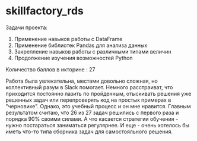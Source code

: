 # skillfactory_rds
Задачи проекта:
  1. Применение навыков работы с DataFrame
  2. Применение библиотек Pandas для анализа данных
  3. Закрепление навыков работы с различными типами величин 
  4. Продолжение изучения возможностей Python

Количество баллов в икторине : 27 

Работа была увлекательна, местами довольно сложная, но коллективный разум в Slack помогает. 
Немного расстраиват, что приходится постоянно лазить по пройденным, отыскивать решения уже решенных задач или перепроверять код на простых примерах в "черновике".
Однако, это учебный процесс и он мне нравится. Главным результатом считаю, что 26 из 27 задач решились с первого раза и порядка 90% своими силами. А что касается 
стратегии обучения - нужно постараться заниматься регулярнее. И еще - очень хотелось бы иметь что-то типа сборника задач для самостояльного решения.
